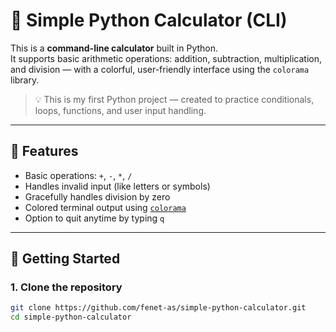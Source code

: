 # 🧮 Simple Python Calculator (CLI)

This is a **command-line calculator** built in Python.  
It supports basic arithmetic operations: addition, subtraction, multiplication, and division — with a colorful, user-friendly interface using the `colorama` library.

> 💡 This is my first Python project — created to practice conditionals, loops, functions, and user input handling.

---

## 🔧 Features

- Basic operations: `+`, `-`, `*`, `/`
- Handles invalid input (like letters or symbols)
- Gracefully handles division by zero
- Colored terminal output using [`colorama`](https://pypi.org/project/colorama/)
- Option to quit anytime by typing `q`

---

## 🚀 Getting Started

### 1. Clone the repository

```bash
git clone https://github.com/fenet-as/simple-python-calculator.git
cd simple-python-calculator
